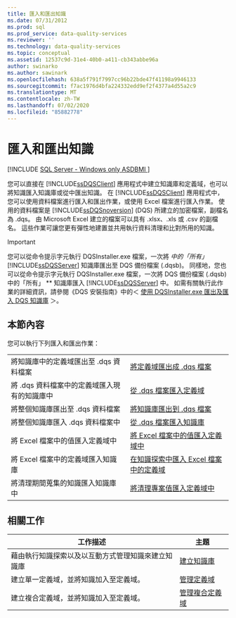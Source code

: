 ```yaml
---
title: 匯入和匯出知識
ms.date: 07/31/2012
ms.prod: sql
ms.prod_service: data-quality-services
ms.reviewer: ''
ms.technology: data-quality-services
ms.topic: conceptual
ms.assetid: 12537c9d-31e4-40b0-a411-cb343abbe96a
author: swinarko
ms.author: sawinark
ms.openlocfilehash: 638a5f791f7997cc96b22bde47f41198a9946133
ms.sourcegitcommit: f7ac1976d4bfa224332edd9ef2f4377a4d55a2c9
ms.translationtype: MT
ms.contentlocale: zh-TW
ms.lasthandoff: 07/02/2020
ms.locfileid: "85882778"
---
```

# <a name="importing-and-exporting-knowledge"></a>匯入和匯出知識

[!INCLUDE [SQL Server - Windows only ASDBMI  ](../includes/applies-to-version/sqlserver.md)]

  您可以直接在 [!INCLUDE[ssDQSClient](../includes/ssdqsclient-md.md)] 應用程式中建立知識庫和定義域，也可以將知識匯入知識庫或從中匯出知識。 在 [!INCLUDE[ssDQSClient](../includes/ssdqsclient-md.md)] 應用程式中，您可以使用資料檔案進行匯入和匯出作業，或使用 Excel 檔案進行匯入作業。 使用的資料檔案是 [!INCLUDE[ssDQSnoversion](../includes/ssdqsnoversion-md.md)] (DQS) 所建立的加密檔案，副檔名為 .dqs。 由 Microsoft Excel 建立的檔案可以具有 .xlsx、.xls 或 .csv 的副檔名。 這些作業可讓您更有彈性地建置並共用執行資料清理和比對所用的知識。  
  
> [!IMPORTANT]  
>  您可以從命令提示字元執行 DQSInstaller.exe 檔案，一次將 *中的「所有」*[!INCLUDE[ssDQSServer](../includes/ssdqsserver-md.md)] 知識庫匯出至 DQS 備份檔案 (.dqsb)。 同樣地，您也可以從命令提示字元執行 DQSInstaller.exe 檔案，一次將 DQS 備份檔案 (.dqsb) 中的「所有」 ** 知識庫匯入 [!INCLUDE[ssDQSServer](../includes/ssdqsserver-md.md)] 中。 如需有關執行此作業的詳細資訊，請參閱《DQS 安裝指南》中的＜ [使用 DQSInstaller.exe 匯出及匯入 DQS 知識庫](../data-quality-services/install-windows/export-and-import-dqs-knowledge-bases-using-dqsinstaller-exe.md) ＞。  
  
## <a name="in-this-section"></a>本節內容  
 您可以執行下列匯入和匯出作業：  
  
|||  
|-|-|  
|將知識庫中的定義域匯出至 .dqs 資料檔案|[將定義域匯出成 .dqs 檔案](../data-quality-services/export-a-domain-to-a-dqs-file.md)|  
|將 .dqs 資料檔案中的定義域匯入現有的知識庫中|[從 .dqs 檔案匯入定義域](../data-quality-services/import-a-domain-from-a-dqs-file.md)|  
|將整個知識庫匯出至 .dqs 資料檔案|[將知識庫匯出到 .dqs 檔案](../data-quality-services/export-a-knowledge-base-to-a-dqs-file.md)|  
|將整個知識庫匯入 .dqs 資料檔案中|[從 .dqs 檔案匯入知識庫](../data-quality-services/import-a-knowledge-base-from-a-dqs-file.md)|  
|將 Excel 檔案中的值匯入定義域中|[將 Excel 檔案中的值匯入定義域中](../data-quality-services/import-values-from-an-excel-file-into-a-domain.md)|  
|將 Excel 檔案中的定義域匯入知識庫|[在知識探索中匯入 Excel 檔案中的定義域](../data-quality-services/import-domains-from-an-excel-file-in-knowledge-discovery.md)|  
|將清理期間蒐集的知識匯入知識庫中|[將清理專案值匯入定義域中](../data-quality-services/import-cleansing-project-values-into-a-domain.md)|  
  
## <a name="related-tasks"></a>相關工作  
  
|工作描述|主題|  
|----------------------|-----------|  
|藉由執行知識探索以及以互動方式管理知識來建立知識庫|[建立知識庫](../data-quality-services/building-a-knowledge-base.md)|  
|建立單一定義域，並將知識加入至定義域。|[管理定義域](../data-quality-services/managing-a-domain.md)|  
|建立複合定義域，並將知識加入至定義域。|[管理複合定義域](../data-quality-services/managing-a-composite-domain.md)|  
  
  
